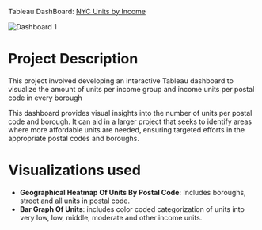Tableau DashBoard: [NYC Units by Income](https://public.tableau.com/app/profile/rodrigo.isidro/viz/THEONE/Dashboard1#1)

![Dashboard 1](https://github.com/user-attachments/assets/c6c352a5-c931-430c-9885-81445ba90acd)

# Project Description

This project involved developing an interactive Tableau dashboard to visualize the amount of units per income group and income units per postal code in every borough

This dashboard provides visual insights into the number of units per postal code and borough. It can aid in a larger project that seeks to identify areas where more affordable units are needed, ensuring targeted efforts in the appropriate postal codes and boroughs.

# Visualizations used
 - **Geographical Heatmap Of Units By Postal Code**: Includes boroughs, street and all units in postal code.
 - **Bar Graph Of Units**: includes color coded categorization of units into very low, low, middle, moderate and other income units. 
